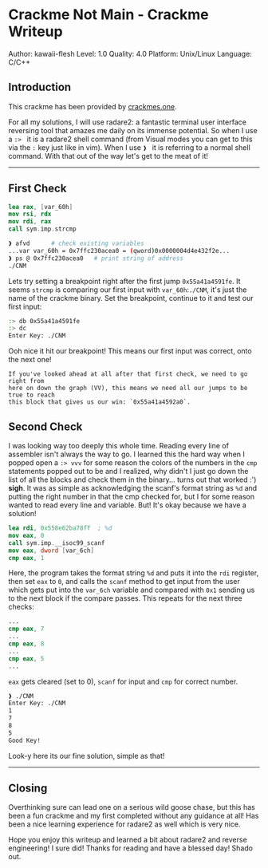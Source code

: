# Crackme Not Main - Crackme Writeup

Author: kawaii-flesh
Level: 1.0
Quality: 4.0
Platform: Unix/Linux
Language: C/C++

## Introduction

This crackme has been provided by [crackmes.one](https://crackmes.one).

For all my solutions, I will use radare2: a fantastic terminal user interface
reversing tool that amazes me daily on its immense potential. So when I use a
`:> ` it is a radare2 shell command (from Visual modes you can get to this via
the `:` key just like in vim). When I use `❱ ` it is referring to a normal shell
command. With that out of the way let's get to the meat of it!

---

## First Check

```nasm
lea rax, [var_60h]
mov rsi, rdx
mov rdi, rax
call sym.imp.strcmp
```

```bash
❱ afvd      # check existing variables
...var var_60h = 0x7ffc230acea0 = (qword)0x0000004d4e432f2e...
❱ ps @ 0x7ffc230acea0   # print string of address
./CNM
```

Lets try setting a breakpoint right after the first jump `0x55a41a4591fe`.
It seems `strcmp` is comparing our first input with `var_60h`:`./CNM`, it's
just the name of the crackme binary. Set the breakpoint, continue to it and
test our first input:

```bash
:> db 0x55a41a4591fe
:> dc
Enter Key: ./CNM
```

Ooh nice it hit our breakpoint! This means our first input was correct, onto
the next one!

```note
If you've looked ahead at all after that first check, we need to go right from
here on down the graph (VV), this means we need all our jumps to be true to reach
this block that gives us our win: `0x55a41a4592a0`.
```

## Second Check

I was looking way too deeply this whole time. Reading every line of assembler
isn't always the way to go. I learned this the hard way when I popped open
a `:> vvv` for some reason the colors of the numbers in the `cmp` statements popped out to be and I realized, why didn't I just go down the list of all the blocks
and check them in the binary... turns out that worked :') **sigh**. It was as simple
as acknowledging the scanf's format string as `%d` and putting the right number
in that the cmp checked for, but I for some reason wanted to read every line and
variable. But! It's okay because we have a solution!

```nasm
lea rdi, 0x558e62ba78ff  ; %d
mov eax, 0
call sym.imp.__isoc99_scanf
mov eax, dword [var_6ch]
cmp eax, 1
```

Here, the program takes the format string `%d` and puts it into the `rdi` register,
then set `eax` to `0`, and calls the `scanf` method to get input from the user which
gets put into the `var_6ch` variable and compared with `0x1` sending us to the next
block if the compare passes. This repeats for the next three checks:

```nasm
...
cmp eax, 7
...
cmp eax, 8
...
cmp eax, 5
...
```

`eax` gets cleared (set to 0), `scanf` for input and `cmp` for correct number.

```bash
❱ ./CNM
Enter Key: ./CNM
1
7
8
5
Good Key!
```

Look-y here its our fine solution, simple as that!

---

## Closing

Overthinking sure can lead one on a serious wild goose chase, but this has been
a fun crackme and my first completed without any guidance at all! Has been a
nice learning experience for radare2 as well which is very nice.

Hope you enjoy this writeup and learned a bit about radare2 and reverse engineering!
I sure did! Thanks for reading and have a blessed day! Shado out.
